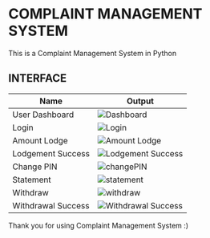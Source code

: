 # COMPLAINT MANAGEMENT SYSTEM

This is a Complaint Management System in Python

## INTERFACE

| Name | Output |
| --- | --- |
| User Dashboard | ![Dashboard](/Core/ATM/ScreenShot/userDashboard.JPG "Dashboard") |
| Login | ![Login](/Core/ATM/ScreenShot/login.JPG "Login") |
| Amount Lodge | ![Amount Lodge](/Core/ATM/ScreenShot/lodgement.JPG "Amount Lodge") |
| Lodgement Success | ![Lodgement Success](/Core/ATM/ScreenShot/lodgementSuccess.JPG "Lodgement Success") |
| Change PIN | ![changePIN](/Core/ATM/ScreenShot/changePIN.JPG "Change PIN") |
| Statement | ![statement](/Core/ATM/ScreenShot/statement.JPG "Statement") |
| Withdraw | ![withdraw](/Core/ATM/ScreenShot/withdraw.JPG "withdraw") |
| Withdrawal Success | ![Withdrawal Success](/Core/ATM/ScreenShot/withdrawSuccess.JPG "Withdrawal Success") |

Thank you for using Complaint Management System :) 